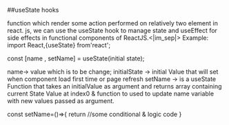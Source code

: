 ##useState hooks

function which render some action performed on relatively two element 
in react.
js, we can use the useState hook to manage state and useEffect for side effects in functional components of
ReactJS.<|im_sep|>
Example:
import React,{useState} from'react';

const [name , setName] = useState(initial state);

name-> value which is to be change;
initialState -> initial Value that will set when component load first time or page refresh
setName -> is a useState Function
that takes an initialValue as argument and returns array containing current State Value at index0 & function to 
used to update name variable with new values passed as argument.

const setName=()=>{
    return //some conditional & logic code
}